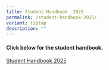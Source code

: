 ```yaml
---
title: Student Handbook  2025
permalink: /student-handbook-2025/
variant: tiptap
description: ""
---
```

<h4><strong>Click below for the student handbook.</strong></h4>
<p></p>
<p><a href="/files/BLS_Student_Handbook_D4_2.pdf" rel="noopener nofollow" target="_blank">Student Handbook 2025</a>
</p>